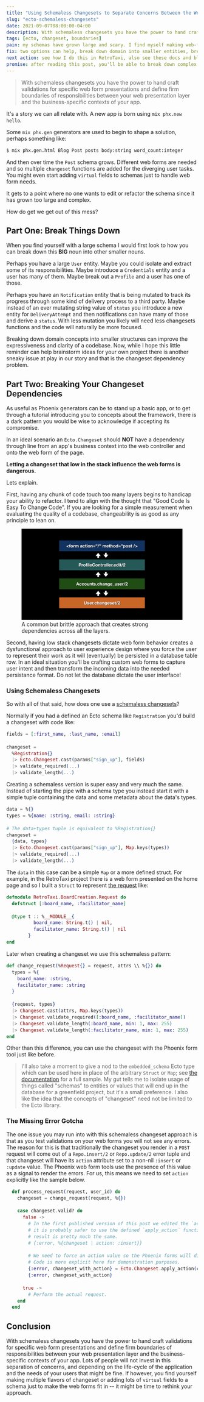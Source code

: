 ```yaml
---
title: "Using Schemaless Changesets to Separate Concerns Between the Web Context and the Business Context"
slug: "ecto-schemaless-changesets"
date: 2021-09-07T08:00:00-04:00
description: With schemaless changesets you have the power to hand craft validations for specific web form presentations and define firm boundaries of responsibilities between your web presentation layer and the business-specific contexts of your app.
tags: [ecto, changeset, boundaries]
pain: my schemas have grown large and scary. I find myself making web-form specific changesets in the main app contexts which feels wrong.
fix: two options can help, break down domain into smaller entities, break the changeset dependencies using schemaless changesets
next action: see how I do this in RetroTaxi, also see these docs and blog posts
promise: after reading this post, you'll be able to break down complex needs of your phoenix app into small, manageable chunks.
---
```


> With schemaless changesets you have the power to hand craft validations for specific web form presentations and define firm boundaries of responsibilities between your web presentation layer and the business-specific contexts of your app.

It's a story we can all relate with. A new app is born using `mix phx.new hello`. 

Some `mix phx.gen` generators are used to begin to shape a solution, perhaps something like: 

```bash
$ mix phx.gen.html Blog Post posts body:string word_count:integer
```

And then over time the `Post` schema grows. Different web forms are needed and so multiple `changeset` functions are added for the diverging user tasks. You might even start adding `virtual` fields to schemas just to handle web form needs.

It gets to a point where no one wants to edit or refactor the schema since it has grown too large and complex. 

How do get we get out of this mess?

## Part One: Break Things Down

When you find yourself with a large schema I would first look to how you can break down this **BIG** noun into other smaller nouns. 

Perhaps you have a large `User` entity. Maybe you could isolate and extract some of its responsibilities. Maybe introduce a `Credentials` entity and a user has many of them. Maybe break out a `Profile` and a user has one of those.

Perhaps you have an `Notification` entity that is being mutated to track its progress through some kind of delivery process to a third party. Maybe instead of an ever mutating string value of `status` you introduce a new entity for `DeliveryAttempt` and then notifications can have many of those and derive a `status`. With less mutation you likely will need less changesets functions and the code will naturally be more focused.

Breaking down domain concepts into smaller structures can improve the expressiveness and clarity of a codebase. Now, while I hope this little reminder can help brainstorm ideas for your own project there is another sneaky issue at play in our story and that is the changeset dependency problem.

## Part Two: Breaking Your Changeset Dependencies

As useful as Phoenix generators can be to stand up a basic app, or to get through a tutorial introducing you to concepts about the framework, there is a dark pattern you would be wise to acknowledge if accepting its compromise.

In an ideal scenario an `Ecto.Changeset` should **NOT** have a dependency through line from an app's business context into the web controller and onto the web form of the page. 

**Letting a changeset that low in the stack influence the web forms is dangerous.** 

Lets explain.

First, having any chunk of code touch too many layers begins to handicap your ability to refactor. I tend to align with the thought that "Good Code Is Easy To Change Code". If you are looking for a simple measurement when evaluating the quality of a codebase, changeability is as good as any principle to lean on.

<figure>
 <img src="layers.png" alt="Visual showing four layers of a typical Phoenix app.">
 <figcaption>A common but brittle approach that creates strong dependencies across all the layers.</figcaption>
</figure>

Second, having low stack changesets dictate web form behavior creates a dysfunctional approach to user experience design where you force the user to represent their work as it will (eventually) be persisted in a database table row. In an ideal situation you'll be crafting custom web forms to capture user intent and then transform the incoming data into the needed persistance format. Do not let the database dictate the user interface!

### Using Schemaless Changesets

So with all of that said, how does one use a [schemaless changesets](https://hexdocs.pm/ecto/data-mapping-and-validation.html#schemaless-changesets)?

Normally if you had a defined an Ecto schema like `Registration` you'd build a changeset with code like:

```elixir
fields = [:first_name, :last_name, :email]

changeset =
  %Registration{}
  |> Ecto.Changeset.cast(params["sign_up"], fields)
  |> validate_required(...)
  |> validate_length(...)
```
Creating a schemaless version is super easy and very much the same. Instead of starting the pipe with a schema type you instead start it with a simple tuple containing the data and some metadata about the data's types.

```elixir
data = %{}
types = %{name: :string, email: :string}

# The data+types tuple is equivalent to %Registration{}
changeset =
  {data, types}
  |> Ecto.Changeset.cast(params["sign_up"], Map.keys(types))
  |> validate_required(...)
  |> validate_length(...)
```

The `data` in this case can be a simple `Map` or a more defined struct. For example, in the RetroTaxi project there is a web form presented on the home page and so I built a `Struct` to represent [the request](https://github.com/elixirfocus/retro_taxi/blob/main/lib/retro_taxi/board_creation/request.ex) like:

```elixir
defmodule RetroTaxi.BoardCreation.Request do
  defstruct [:board_name, :facilitator_name]

  @type t :: %__MODULE__{
          board_name: String.t() | nil,
          facilitator_name: String.t() | nil
        }
end
```

Later when creating a changeset we use this schemaless pattern:

```elixir
def change_request(%Request{} = request, attrs \\ %{}) do
  types = %{
    board_name: :string,
    facilitator_name: :string
  }

  {request, types}
  |> Changeset.cast(attrs, Map.keys(types))
  |> Changeset.validate_required([:board_name, :facilitator_name])
  |> Changeset.validate_length(:board_name, min: 1, max: 255)
  |> Changeset.validate_length(:facilitator_name, min: 1, max: 255)
end
```

Other than this difference, you can use the changeset with the Phoenix form tool just like before.

> I'll also take a moment to give a nod to the `embedded_schema` Ecto type which can be used here in place of the arbitrary `Struct` or `Map`; see [the documentation](https://hexdocs.pm/ecto/data-mapping-and-validation.html) for a full sample. My gut tells me to isolate usage of things called "schemas" to entities or values that will end up in the database for a greenfield project, but it's a small preference. I also like the idea that the concepts of "changeset" need not be limited to the Ecto library.  

### The Missing Error Gotcha

The one issue you may run into with this schemaless changeset approach is that as you test validations on your web forms you will not see any errors. The reason for this is that traditionally the changeset you render in a `POST` request will come out of a `Repo.insert/2` or `Repo.update/2` error tuple and that changeset will have its `action` attribute set to a non-nil `:insert` or `:update` value. The Phoenix web form tools use the presence of this value as a signal to render the errors. For us, this means we need to set `action` explicitly like the sample below.

```elixir
  def process_request(request, user_id) do
    changeset = change_request(request, %{})

    case changeset.valid? do
      false ->
        # In the first published version of this post we edited the `action` directly but
        # it is probably safer to use the defined `apply_action` function, though the 
        # result is pretty much the same.
        # {:error, %{changeset | action: :insert}}

        # We need to force an action value so the Phoenix forms will display the errors.
        # Code is more explicit here for demonstration purposes.        
        {:error, changeset_with_action} = Ecto.Changeset.apply_action(changeset, :insert)
        {:error, changeset_with_action}

      true ->
        # Perform the actual request.
    end
  end
```

## Conclusion 

With schemaless changesets you have the power to hand craft validations for specific web form presentations and define firm boundaries of responsibilities between your web presentation layer and the business-specific contexts of your app. Lots of people will not invest in this separation of concerns, and depending on the life-cycle of the application and the needs of your users that might be fine. If however, you find yourself making multiple flavors of changeset or adding lots of `virtual` fields to a schema just to make the web forms fit in -- it might be time to rethink your approach.
